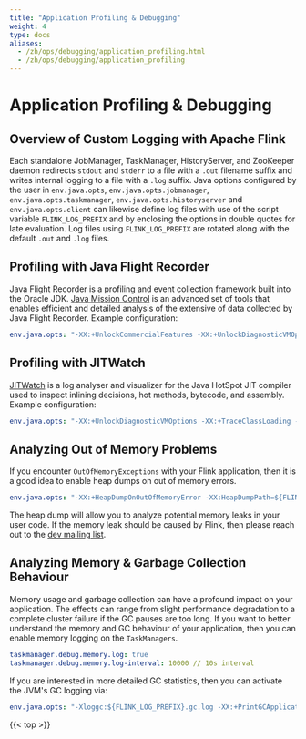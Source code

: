 ```yaml
---
title: "Application Profiling & Debugging"
weight: 4
type: docs
aliases:
  - /zh/ops/debugging/application_profiling.html
  - /zh/ops/debugging/application_profiling
---
```

<!--
Licensed to the Apache Software Foundation (ASF) under one
or more contributor license agreements.  See the NOTICE file
distributed with this work for additional information
regarding copyright ownership.  The ASF licenses this file
to you under the Apache License, Version 2.0 (the
"License"); you may not use this file except in compliance
with the License.  You may obtain a copy of the License at

  http://www.apache.org/licenses/LICENSE-2.0

Unless required by applicable law or agreed to in writing,
software distributed under the License is distributed on an
"AS IS" BASIS, WITHOUT WARRANTIES OR CONDITIONS OF ANY
KIND, either express or implied.  See the License for the
specific language governing permissions and limitations
under the License.
-->

# Application Profiling & Debugging

## Overview of Custom Logging with Apache Flink

Each standalone JobManager, TaskManager, HistoryServer, and ZooKeeper daemon redirects `stdout` and `stderr` to a file
with a `.out` filename suffix and writes internal logging to a file with a `.log` suffix. Java options configured by the
user in `env.java.opts`, `env.java.opts.jobmanager`, `env.java.opts.taskmanager`, `env.java.opts.historyserver` and 
`env.java.opts.client` can likewise define log files with
use of the script variable `FLINK_LOG_PREFIX` and by enclosing the options in double quotes for late evaluation. Log files
using `FLINK_LOG_PREFIX` are rotated along with the default `.out` and `.log` files.

## Profiling with Java Flight Recorder

Java Flight Recorder is a profiling and event collection framework built into the Oracle JDK.
[Java Mission Control](http://www.oracle.com/technetwork/java/javaseproducts/mission-control/java-mission-control-1998576.html)
is an advanced set of tools that enables efficient and detailed analysis of the extensive of data collected by Java
Flight Recorder. Example configuration:

```yaml
env.java.opts: "-XX:+UnlockCommercialFeatures -XX:+UnlockDiagnosticVMOptions -XX:+FlightRecorder -XX:+DebugNonSafepoints -XX:FlightRecorderOptions=defaultrecording=true,dumponexit=true,dumponexitpath=${FLINK_LOG_PREFIX}.jfr"
```

## Profiling with JITWatch

[JITWatch](https://github.com/AdoptOpenJDK/jitwatch/wiki) is a log analyser and visualizer for the Java HotSpot JIT
compiler used to inspect inlining decisions, hot methods, bytecode, and assembly. Example configuration:

```yaml
env.java.opts: "-XX:+UnlockDiagnosticVMOptions -XX:+TraceClassLoading -XX:+LogCompilation -XX:LogFile=${FLINK_LOG_PREFIX}.jit -XX:+PrintAssembly"
```

## Analyzing Out of Memory Problems

If you encounter `OutOfMemoryExceptions` with your Flink application, then it is a good idea to enable heap dumps on out of memory errors.

```yaml
env.java.opts: "-XX:+HeapDumpOnOutOfMemoryError -XX:HeapDumpPath=${FLINK_LOG_PREFIX}.hprof"
```

The heap dump will allow you to analyze potential memory leaks in your user code.
If the memory leak should be caused by Flink, then please reach out to the [dev mailing list](mailto:dev@flink.apache.org).

## Analyzing Memory & Garbage Collection Behaviour

Memory usage and garbage collection can have a profound impact on your application.
The effects can range from slight performance degradation to a complete cluster failure if the GC pauses are too long.
If you want to better understand the memory and GC behaviour of your application, then you can enable memory logging on the `TaskManagers`.

```yaml
taskmanager.debug.memory.log: true
taskmanager.debug.memory.log-interval: 10000 // 10s interval
```

If you are interested in more detailed GC statistics, then you can activate the JVM's GC logging via:

```yaml
env.java.opts: "-Xloggc:${FLINK_LOG_PREFIX}.gc.log -XX:+PrintGCApplicationStoppedTime -XX:+PrintGCDetails -XX:+PrintGCDateStamps -XX:+UseGCLogFileRotation -XX:NumberOfGCLogFiles=10 -XX:GCLogFileSize=10M -XX:+PrintPromotionFailure -XX:+PrintGCCause"
```

{{< top >}}
